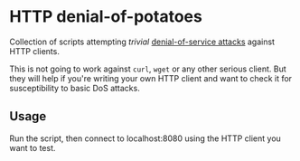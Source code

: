 # HTTP denial-of-potatoes

Collection of scripts attempting *trivial* [denial-of-service attacks](https://en.wikipedia.org/wiki/Denial-of-service_attack) against HTTP clients.

This is not going to work against `curl`, `wget` or any other serious client. But they will help if you're writing your own HTTP client and want to check it for susceptibility to basic DoS attacks.  

## Usage

Run the script, then connect to localhost:8080 using the HTTP client you want to test.
